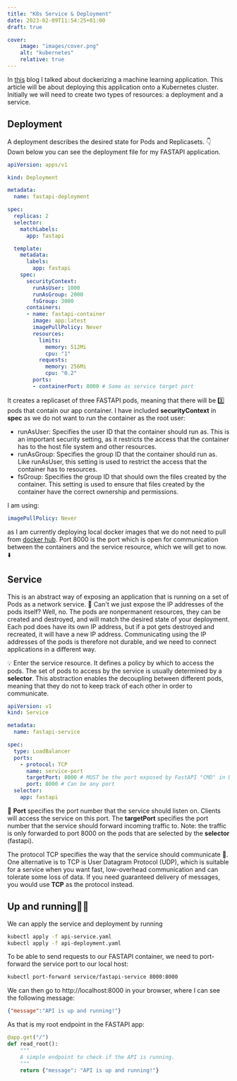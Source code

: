 ```yaml
---
title: "K8s Service & Deployment"
date: 2023-02-09T11:54:25+01:00
draft: true

cover:
    image: "images/cover.png"
    alt: "kubernetes"
    relative: true
---
```


In [this](https://www.bjornvandijkman.com/posts/docker/) blog I talked about dockerizing a machine learning application. This article will be about deploying this application onto a Kubernetes cluster. Initially we will need to create two types of resources: a deployment and a service.

## Deployment
A deployment describes the desired state for Pods and Replicasets. 👇 Down below you can see the deployment file for my FASTAPI application. 

```yaml
apiVersion: apps/v1

kind: Deployment

metadata:
  name: fastapi-deployment

spec:
  replicas: 2
  selector:
    matchLabels:
      app: fastapi

  template:
    metadata:
      labels:
        app: fastapi
    spec:
      securityContext:
        runAsUser: 1000
        runAsGroup: 2000
        fsGroup: 3000
      containers:
      - name: fastapi-container
        image: app:latest
        imagePullPolicy: Never
        resources:
          limits:
            memory: 512Mi
            cpu: "1"
          requests:
            memory: 256Mi
            cpu: "0.2"
        ports:
        - containerPort: 8000 # Same as service target port
```

It creates a replicaset of three FASTAPI pods, meaning that there will be 3️⃣ pods that contain our app container. I have included **securityContext** in **spec** as we do not want to run the container as the root user:
- runAsUser: Specifies the user ID that the container should run as. This is an important security setting, as it restricts the access that the container has to the host file system and other resources.
- runAsGroup: Specifies the group ID that the container should run as. Like runAsUser, this setting is used to restrict the access that the container has to resources.
- fsGroup: Specifies the group ID that should own the files created by the container. This setting is used to ensure that files created by the container have the correct ownership and permissions.

I am using:
```yaml
imagePullPolicy: Never
```
as I am currently deploying local docker images that we do not need to pull from [docker hub](https://hub.docker.com). Port 8000 is the port which is open for communication between the containers and the service resource, which we will get to now. ⬇️


## Service
This is an abstract way of exposing an application that is running on a set of Pods as a network service. 🤔 Can't we just expose the IP addresses of the pods itself? Well, no. The pods are nonpermanent resources, they can be created and destroyed, and will match the desired state of your deployment. Each pod does have its own IP address, but if a pot gets destroyed and recreated, it will have a new IP address. Communicating using the IP addresses of the pods is therefore not durable, and we need to connect applications in a different way. 

💡 Enter the service resource. It defines a policy by which to access the pods. The set of pods to access by the service is usually determined by a **selector**. This abstraction enables the decoupling between different pods, meaning that they do not to keep track of each other in order to communicate.  

```yaml
apiVersion: v1
kind: Service

metadata:
  name: fastapi-service

spec:
  type: LoadBalancer
  ports:
    - protocol: TCP
      name: service-port
      targetPort: 8000 # MUST be the port exposed by FastAPI "CMD" in DockerFile
      port: 8000 # Can be any port
  selector:
    app: fastapi
```

🙉 **Port** specifies the port number that the service should listen on. Clients will access the service on this port. The **targetPort** specifies the port number that the service should forward incoming traffic to. Note: the traffic is only forwarded to port 8000 on the pods that are selected by the **selector** (fastapi). 

The protocol TCP specifies the way that the service should communicate 📡. One alternative is to TCP is User Datagram Protocol (UDP), which is suitable for a service when you want fast, low-overhead communication and can tolerate some loss of data. If you need guaranteed delivery of messages, you would use **TCP** as the protocol instead.   

## Up and running🏃‍♂️

We can apply the service and deployment by running 
```bash
kubectl apply -f api-service.yaml
kubectl apply -f api-deployment.yaml
```

To be able to send requests to our FASTAPI container, we need to port-forward the service port to our local host:
```bash
kubectl port-forward service/fastapi-service 8000:8000
```

We can then go to http://localhost:8000 in your browser, where I can see the following message:
```json
{"message":"API is up and running!"}
```

As that is my root endpoint in the FASTAPI app:
```python
@app.get("/")
def read_root():
    """
    A simple endpoint to check if the API is running.
    """
    return {"message": "API is up and running!"}
```
